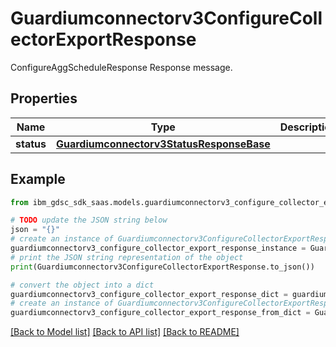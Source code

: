 # Guardiumconnectorv3ConfigureCollectorExportResponse

ConfigureAggScheduleResponse Response message.

## Properties

Name | Type | Description | Notes
------------ | ------------- | ------------- | -------------
**status** | [**Guardiumconnectorv3StatusResponseBase**](Guardiumconnectorv3StatusResponseBase.md) |  | [optional] 

## Example

```python
from ibm_gdsc_sdk_saas.models.guardiumconnectorv3_configure_collector_export_response import Guardiumconnectorv3ConfigureCollectorExportResponse

# TODO update the JSON string below
json = "{}"
# create an instance of Guardiumconnectorv3ConfigureCollectorExportResponse from a JSON string
guardiumconnectorv3_configure_collector_export_response_instance = Guardiumconnectorv3ConfigureCollectorExportResponse.from_json(json)
# print the JSON string representation of the object
print(Guardiumconnectorv3ConfigureCollectorExportResponse.to_json())

# convert the object into a dict
guardiumconnectorv3_configure_collector_export_response_dict = guardiumconnectorv3_configure_collector_export_response_instance.to_dict()
# create an instance of Guardiumconnectorv3ConfigureCollectorExportResponse from a dict
guardiumconnectorv3_configure_collector_export_response_from_dict = Guardiumconnectorv3ConfigureCollectorExportResponse.from_dict(guardiumconnectorv3_configure_collector_export_response_dict)
```
[[Back to Model list]](../README.md#documentation-for-models) [[Back to API list]](../README.md#documentation-for-api-endpoints) [[Back to README]](../README.md)


